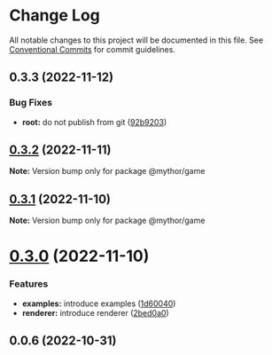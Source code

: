 # Change Log

All notable changes to this project will be documented in this file.
See [Conventional Commits](https://conventionalcommits.org) for commit guidelines.

## 0.3.3 (2022-11-12)

### Bug Fixes

- **root:** do not publish from git ([92b9203](https://github.com/desaintvincent/mythor/commit/92b920302e85ccf1d91dcabf2351ed5c4d92f249))

## [0.3.2](https://github.com/desaintvincent/mythor/compare/@mythor/game@0.3.1...@mythor/game@0.3.2) (2022-11-11)

**Note:** Version bump only for package @mythor/game

## [0.3.1](https://github.com/desaintvincent/mythor/compare/@mythor/game@0.3.0...@mythor/game@0.3.1) (2022-11-10)

**Note:** Version bump only for package @mythor/game

# [0.3.0](https://github.com/desaintvincent/mythor/compare/@mythor/game@0.0.3...@mythor/game@0.3.0) (2022-11-10)

### Features

- **examples:** introduce examples ([1d60040](https://github.com/desaintvincent/mythor/commit/1d60040d84c05ab1b7e65cc74bf74e14510b4370))
- **renderer:** introduce renderer ([2bed0a0](https://github.com/desaintvincent/mythor/commit/2bed0a0a84108edef6291d5a3de201e284e36f4c))

## 0.0.6 (2022-10-31)
